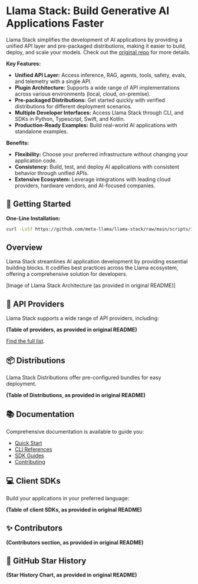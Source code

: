 # Llama Stack: Build Generative AI Applications Faster

Llama Stack simplifies the development of AI applications by providing a unified API layer and pre-packaged distributions, making it easier to build, deploy, and scale your models. Check out the [original repo](https://github.com/llamastack/llama-stack) for more details.

**Key Features:**

*   **Unified API Layer:** Access inference, RAG, agents, tools, safety, evals, and telemetry with a single API.
*   **Plugin Architecture:** Supports a wide range of API implementations across various environments (local, cloud, on-premise).
*   **Pre-packaged Distributions:** Get started quickly with verified distributions for different deployment scenarios.
*   **Multiple Developer Interfaces:** Access Llama Stack through CLI, and SDKs in Python, Typescript, Swift, and Kotlin.
*   **Production-Ready Examples:** Build real-world AI applications with standalone examples.

**Benefits:**

*   **Flexibility:** Choose your preferred infrastructure without changing your application code.
*   **Consistency:** Build, test, and deploy AI applications with consistent behavior through unified APIs.
*   **Extensive Ecosystem:** Leverage integrations with leading cloud providers, hardware vendors, and AI-focused companies.

## 🚀 Getting Started

**One-Line Installation:**

```bash
curl -LsSf https://github.com/meta-llama/llama-stack/raw/main/scripts/install.sh | bash
```

## Overview

Llama Stack streamlines AI application development by providing essential building blocks. It codifies best practices across the Llama ecosystem, offering a comprehensive solution for developers.

[Image of Llama Stack Architecture (as provided in original README)]

## 🤖 API Providers

Llama Stack supports a wide range of API providers, including:

**(Table of providers, as provided in original README)**

[Find the full list](https://llama-stack.readthedocs.io/en/latest/providers/index.html).

## 📦 Distributions

Llama Stack Distributions offer pre-configured bundles for easy deployment.

**(Table of Distributions, as provided in original README)**

## 📚 Documentation

Comprehensive documentation is available to guide you:

*   [Quick Start](https://llama-stack.readthedocs.io/en/latest/getting_started/index.html)
*   [CLI References](https://llama-stack.readthedocs.io/en/latest/references/llama_cli_reference/index.html)
*   [SDK Guides](https://llama-stack.readthedocs.io/en/latest/index.html)
*   [Contributing](CONTRIBUTING.md)

## 💻 Client SDKs

Build your applications in your preferred language:

**(Table of client SDKs, as provided in original README)**

## ✨ Contributors

**(Contributors section, as provided in original README)**

## 🌟 GitHub Star History

**(Star History Chart, as provided in original README)**